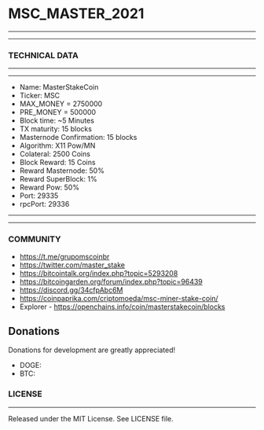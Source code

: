 # MSC_MASTER_2021
-------
-------
### TECHNICAL DATA

-------
-------
  *  Name: MasterStakeCoin
  *  Ticker: MSC
  *  MAX_MONEY = 2750000
  *  PRE_MONEY = 500000
  *  Block time: ~5 Minutes
  *  TX maturity: 15 blocks
  *  Masternode Confirmation: 15 blocks
  *  Algorithm: X11 Pow/MN
  *  Colateral: 2500 Coins
  *  Block Reward: 15 Coins
  *  Reward Masternode: 50%
  *  Reward SuperBlock: 1%
  *  Reward Pow: 50%
  *  Port: 29335
  *  rpcPort: 29336
-------
-------

### COMMUNITY

*  https://t.me/grupomscoinbr
*  https://twitter.com/master_stake
*  https://bitcointalk.org/index.php?topic=5293208
*  https://bitcoingarden.org/forum/index.php?topic=96439
*  https://discord.gg/34cfpAbc6M
*  https://coinpaprika.com/criptomoeda/msc-miner-stake-coin/
*  Explorer - https://openchains.info/coin/masterstakecoin/blocks


Donations
-------

 Donations for development are greatly appreciated!
 
  * DOGE: 
  * BTC:  
  
### LICENSE
-------

Released under the MIT License. See LICENSE file.
